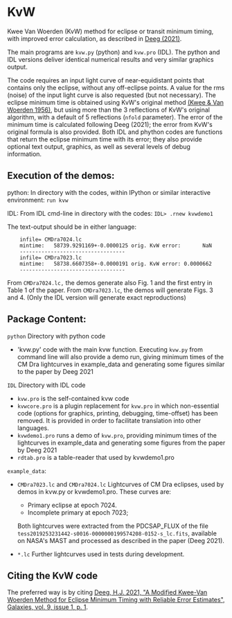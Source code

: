 # KvW
Kwee Van Woerden (KvW) method for eclipse or transit minimum timing, with improved error calculation, as described in [Deeg (2021)](https://ui.adsabs.harvard.edu/abs/2020Galax...9....1D/abstract). 

The main programs are `kvw.py` (python) and `kvw.pro` (IDL).
The python and IDL versions deliver identical numerical results and very similar graphics output.

 
The code requires an input light curve of near-equidistant points that contains only the eclipse, without any off-eclipse points. A value for the rms (noise) of the input light curve is also requested (but not necessary). The eclipse minimum time is obtained using KvW's original method [(Kwee & Van Woerden 1956)](https://ui.adsabs.harvard.edu/abs/1956BAN....12..327K/abstract), but using more than the 3 reflections of KvW's original algorithm, with a default of 5 reflections (`nfold` parameter). The error of the minimum time is calculated following Deeg (2021); the error from KvW's original formula is also provided. Both IDL and phython codes are functions that return the eclipse minimum time with its error; they also provide optional text output, graphics, as well as several levels of debug information.



## Execution of the demos:

python:
In directory with the codes, within IPython or similar interactive environment: `run kvw`

IDL:
From IDL cmd-line in directory with the codes:
`IDL> .rnew kvwdemo1`

The text-output should be in either language:
```
	infile= CMDra7024.lc
	mintime:   58739.9291169+-0.0000125 orig. KvW error:       NaN
	----------------------------------
	infile= CMDra7023.lc
	mintime:   58738.6607358+-0.0000191 orig. KvW error: 0.0000662
	----------------------------------
```
From `CMDra7024.lc,` the demos generate also Fig. 1 and the first entry in Table 1 of the paper. From `CMDra7023.lc`, the demos will generate Figs. 3 and 4. (Only the IDL version will generate exact reproductions)


## Package Content: 

`python` Directory with python code
- 'kvw.py'  code with the main kvw function. Executing `kvw.py` from command line will also provide a demo run, giving minimum times of the CM Dra lightcurves in example_data and generating some figures similar to the paper by Deeg 2021

`IDL`  Directory with IDL code 
- `kvw.pro` is the self-contained kvw code
- `kvwcore.pro` is a plugin replacement for `kvw.pro` in which non-essential code (options for graphics, printing, debugging, time-offset) has been removed. It is provided in order to facilitate translation into other languages.
- `kvwdemo1.pro` runs a demo of `kvw.pro`, providing minimum times of the lightcurves in example_data and generating some figures from the paper by Deeg 2021
- `rdtab.pro`  is a table-reader that used by kvwdemo1.pro


`example_data`:
- `CMDra7023.lc` and `CMDra7024.lc`  Lightcurves of CM Dra eclipses,
 	used by demos in kvw.py or kvwdemo1.pro.
	These curves are:
	- Primary eclipse at epoch 7024. 
	- Incomplete primary at epoch 7023;
	
	Both lightcurves were extracted from the PDCSAP_FLUX of the file `tess2019253231442-s0016-0000000199574208-0152-s_lc.fits`, available on NASA's MAST and processed as described in the paper (Deeg 2021).

- `*.lc`  Further lightcurves used in tests during development.
	
 
## Citing the KvW code
The preferred way is by citing [Deeg, H.J. 2021, "A Modified Kwee-Van Woerden Method for Eclipse Minimum Timing with Reliable Error Estimates", Galaxies, vol. 9, issue 1, p. 1](https://ui.adsabs.harvard.edu/abs/2020Galax...9....1D/abstract). 


